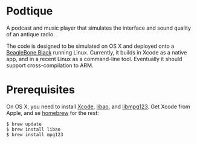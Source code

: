 Podtique
========

A podcast and music player that simulates the interface and sound quality of an antique radio.

The code is designed to be simulated on OS X and deployed onto a [BeagleBone Black](http://beagleboard.org/black) running Linux. Currently, it builds in Xcode as a native app, and in a recent Linux as a command-line tool. Eventually it should support cross-compilation to ARM.

Prerequisites
=============

On OS X, you need to install [Xcode](https://developer.apple.com/xcode/), [libao](https://www.xiph.org/ao/), and [libmpg123](http://www.mpg123.de). Get Xcode from Apple, and se [homebrew](http://brew.sh) for the rest:

	$ brew update
	$ brew install libao
	$ brew install mpg123
